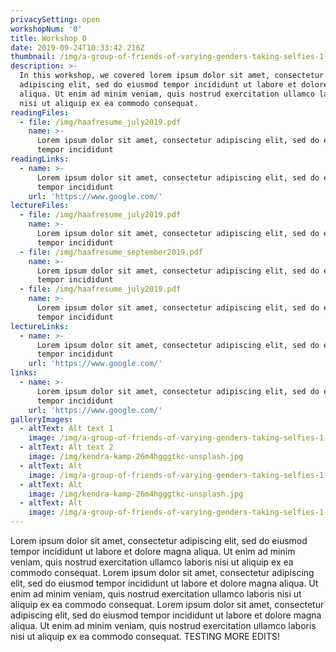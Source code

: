 ```yaml
---
privacySetting: open
workshopNum: '0'
title: Workshop 0
date: 2019-09-24T10:33:42.216Z
thumbnail: /img/a-group-of-friends-of-varying-genders-taking-selfies-1-.jpg
description: >-
  In this workshop, we covered lorem ipsum dolor sit amet, consectetur
  adipiscing elit, sed do eiusmod tempor incididunt ut labore et dolore magna
  aliqua. Ut enim ad minim veniam, quis nostrud exercitation ullamco laboris
  nisi ut aliquip ex ea commodo consequat.
readingFiles:
  - file: /img/haafresume_july2019.pdf
    name: >-
      Lorem ipsum dolor sit amet, consectetur adipiscing elit, sed do eiusmod
      tempor incididunt
readingLinks:
  - name: >-
      Lorem ipsum dolor sit amet, consectetur adipiscing elit, sed do eiusmod
      tempor incididunt
    url: 'https://www.google.com/'
lectureFiles:
  - file: /img/haafresume_july2019.pdf
    name: >-
      Lorem ipsum dolor sit amet, consectetur adipiscing elit, sed do eiusmod
      tempor incididunt
  - file: /img/haafresume_september2019.pdf
    name: >-
      Lorem ipsum dolor sit amet, consectetur adipiscing elit, sed do eiusmod
      tempor incididunt
  - file: /img/haafresume_july2019.pdf
    name: >-
      Lorem ipsum dolor sit amet, consectetur adipiscing elit, sed do eiusmod
      tempor incididunt
lectureLinks:
  - name: >-
      Lorem ipsum dolor sit amet, consectetur adipiscing elit, sed do eiusmod
      tempor incididunt
    url: 'https://www.google.com/'
links:
  - name: >-
      Lorem ipsum dolor sit amet, consectetur adipiscing elit, sed do eiusmod
      tempor incididunt
    url: 'https://www.google.com/'
galleryImages:
  - altText: Alt text 1
    image: /img/a-group-of-friends-of-varying-genders-taking-selfies-1-.jpg
  - altText: Alt text 2
    image: /img/kendra-kamp-26m4hgggtkc-unsplash.jpg
  - altText: Alt
    image: /img/a-group-of-friends-of-varying-genders-taking-selfies-1-.jpg
  - altText: Alt
    image: /img/kendra-kamp-26m4hgggtkc-unsplash.jpg
  - altText: Alt
    image: /img/a-group-of-friends-of-varying-genders-taking-selfies-1-.jpg
---
```

Lorem ipsum dolor sit amet, consectetur adipiscing elit, sed do eiusmod tempor incididunt ut labore et dolore magna aliqua. Ut enim ad minim veniam, quis nostrud exercitation ullamco laboris nisi ut aliquip ex ea commodo consequat. Lorem ipsum dolor sit amet, consectetur adipiscing elit, sed do eiusmod tempor incididunt ut labore et dolore magna aliqua. Ut enim ad minim veniam, quis nostrud exercitation ullamco laboris nisi ut aliquip ex ea commodo consequat. Lorem ipsum dolor sit amet, consectetur adipiscing elit, sed do eiusmod tempor incididunt ut labore et dolore magna aliqua. Ut enim ad minim veniam, quis nostrud exercitation ullamco laboris nisi ut aliquip ex ea commodo consequat. TESTING MORE EDITS!
